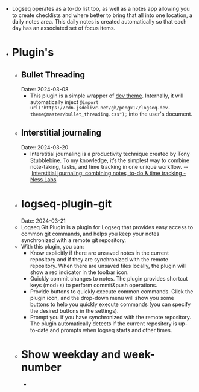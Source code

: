 - Logseq operates as a to-do list too, as well as a notes app allowing you to create checklists and where better to bring that all into one location, a daily notes area. This daily notes is created automatically so that each day has an associated set of focus items.
- # Plugin's
	- ## Bullet Threading
	  Date:: 2024-03-08
		- This plugin is a simple wrapper of [dev theme](https://github.com/pengx17/logseq-dev-theme). Internally, it will automatically inject `@import url("https://cdn.jsdelivr.net/gh/pengx17/logseq-dev-theme@master/bullet_threading.css");` into the user's document.
	- ## Interstitial journaling
	  Date:: 2024-03-20
		- Interstitial journaling is a productivity technique created by Tony Stubblebine. To my knowledge, it’s the simplest way to combine note-taking, tasks, and time tracking in one unique workflow. -- [Interstitial journaling: combining notes, to-do & time tracking - Ness Labs](https://nesslabs.com/interstitial-journaling)
	- # logseq-plugin-git
	  Date: 2024-03-21
	- Logseq Git Plugin is a plugin for Logseq that provides easy access to common git commands, and helps you keep your notes synchronized with a remote git repository.
	- With this plugin, you can:
		- Know explicitly if there are unsaved notes in the current repository and if they are synchronized with the remote repository. When there are unsaved files locally, the plugin will show a red indicator in the toolbar icon.
		- Quickly commit changes to notes. The plugin provides shortcut keys (mod+s) to perform commit&push operations.
		- Provide buttons to quickly execute common commands. Click the plugin icon, and the drop-down menu will show you some buttons to help you quickly execute commands (you can specify the desired buttons in the settings).
		- Prompt you if you have synchronized with the remote repository. The plugin automatically detects if the current repository is up-to-date and prompts when logseq starts and other times.
	- # Show weekday and week-number
		-